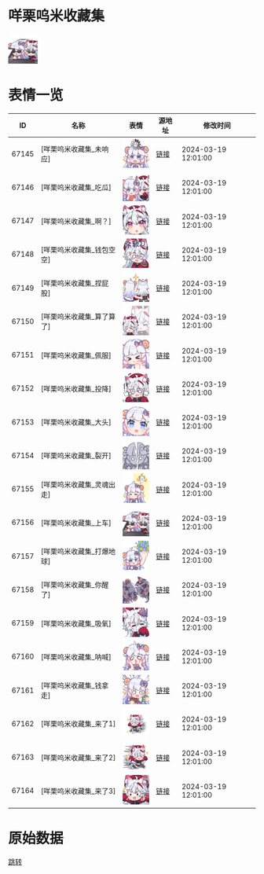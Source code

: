 # 咩栗呜米收藏集

<img src="./cover.png" height="60" alt="cover" />

# 表情一览

|ID|名称|表情|源地址|修改时间|
|----|----|----|----|----|
|67145|[咩栗呜米收藏集_未响应]|<img src="./pic/067145_%5B咩栗呜米收藏集_未响应%5D.png" height="60" alt="未响应"/>|[链接](https://i0.hdslb.com/bfs/garb/5b0a8487f02b2c84c9ec701e58633f8eba3c3b49.png)|2024-03-19 12:01:00|
|67146|[咩栗呜米收藏集_吃瓜]|<img src="./pic/067146_%5B咩栗呜米收藏集_吃瓜%5D.png" height="60" alt="吃瓜"/>|[链接](https://i0.hdslb.com/bfs/garb/0f2f130798c6427ecd14db681cd4587081af8b2a.png)|2024-03-19 12:01:00|
|67147|[咩栗呜米收藏集_啊？]|<img src="./pic/067147_%5B咩栗呜米收藏集_啊？%5D.png" height="60" alt="啊？"/>|[链接](https://i0.hdslb.com/bfs/garb/1be91ddffe11942bd72b44a3e0e123435eb8009e.png)|2024-03-19 12:01:00|
|67148|[咩栗呜米收藏集_钱包空空]|<img src="./pic/067148_%5B咩栗呜米收藏集_钱包空空%5D.png" height="60" alt="钱包空空"/>|[链接](https://i0.hdslb.com/bfs/garb/c2183c27491015dc28c81d5b4935831b3eff4bae.png)|2024-03-19 12:01:00|
|67149|[咩栗呜米收藏集_捏屁股]|<img src="./pic/067149_%5B咩栗呜米收藏集_捏屁股%5D.png" height="60" alt="捏屁股"/>|[链接](https://i0.hdslb.com/bfs/garb/fddadcd91ffc8da591d70cc820350f7d408b97bb.png)|2024-03-19 12:01:00|
|67150|[咩栗呜米收藏集_算了算了]|<img src="./pic/067150_%5B咩栗呜米收藏集_算了算了%5D.png" height="60" alt="算了算了"/>|[链接](https://i0.hdslb.com/bfs/garb/743940e7ffc933d0a2c299b16ba8d1287cf18b18.png)|2024-03-19 12:01:00|
|67151|[咩栗呜米收藏集_佩服]|<img src="./pic/067151_%5B咩栗呜米收藏集_佩服%5D.png" height="60" alt="佩服"/>|[链接](https://i0.hdslb.com/bfs/garb/4177232167f342e57a372ede2866e5d2c58ac94f.png)|2024-03-19 12:01:00|
|67152|[咩栗呜米收藏集_投降]|<img src="./pic/067152_%5B咩栗呜米收藏集_投降%5D.png" height="60" alt="投降"/>|[链接](https://i0.hdslb.com/bfs/garb/0ab08fbd7ed19750b5dcc4228bd85591c4dab2ae.png)|2024-03-19 12:01:00|
|67153|[咩栗呜米收藏集_大头]|<img src="./pic/067153_%5B咩栗呜米收藏集_大头%5D.png" height="60" alt="大头"/>|[链接](https://i0.hdslb.com/bfs/garb/bb38580cb5f40889ca4f5308c440d3fc51bd9ca0.png)|2024-03-19 12:01:00|
|67154|[咩栗呜米收藏集_裂开]|<img src="./pic/067154_%5B咩栗呜米收藏集_裂开%5D.png" height="60" alt="裂开"/>|[链接](https://i0.hdslb.com/bfs/garb/acd4dcd593d7850f4edf5f1230ab6276389850cd.png)|2024-03-19 12:01:00|
|67155|[咩栗呜米收藏集_灵魂出走]|<img src="./pic/067155_%5B咩栗呜米收藏集_灵魂出走%5D.png" height="60" alt="灵魂出走"/>|[链接](https://i0.hdslb.com/bfs/garb/3f1851ac38a8bcb3816fd086e3804c8c983853b5.png)|2024-03-19 12:01:00|
|67156|[咩栗呜米收藏集_上车]|<img src="./pic/067156_%5B咩栗呜米收藏集_上车%5D.png" height="60" alt="上车"/>|[链接](https://i0.hdslb.com/bfs/garb/0c79d34b7aa398114487a015b2f8e0dc77a3fba1.png)|2024-03-19 12:01:00|
|67157|[咩栗呜米收藏集_打爆地球]|<img src="./pic/067157_%5B咩栗呜米收藏集_打爆地球%5D.png" height="60" alt="打爆地球"/>|[链接](https://i0.hdslb.com/bfs/garb/4084e2487c8ca6d32122cefc2adb923672be2066.png)|2024-03-19 12:01:00|
|67158|[咩栗呜米收藏集_你醒了]|<img src="./pic/067158_%5B咩栗呜米收藏集_你醒了%5D.png" height="60" alt="你醒了"/>|[链接](https://i0.hdslb.com/bfs/garb/84c3546a9648409aec5fd550f20dabf465f66cd4.png)|2024-03-19 12:01:00|
|67159|[咩栗呜米收藏集_吸氧]|<img src="./pic/067159_%5B咩栗呜米收藏集_吸氧%5D.png" height="60" alt="吸氧"/>|[链接](https://i0.hdslb.com/bfs/garb/449c1bae59b248785377360d4e39edf6f10b081d.png)|2024-03-19 12:01:00|
|67160|[咩栗呜米收藏集_呐喊]|<img src="./pic/067160_%5B咩栗呜米收藏集_呐喊%5D.png" height="60" alt="呐喊"/>|[链接](https://i0.hdslb.com/bfs/garb/09c0d96445d19c0b6be03c14deee7775e0a42466.png)|2024-03-19 12:01:00|
|67161|[咩栗呜米收藏集_钱拿走]|<img src="./pic/067161_%5B咩栗呜米收藏集_钱拿走%5D.png" height="60" alt="钱拿走"/>|[链接](https://i0.hdslb.com/bfs/garb/3922be515ae8144fac5d8a198120ee0996b5c421.png)|2024-03-19 12:01:00|
|67162|[咩栗呜米收藏集_来了1]|<img src="./pic/067162_%5B咩栗呜米收藏集_来了1%5D.png" height="60" alt="来了1"/>|[链接](https://i0.hdslb.com/bfs/garb/3e21e25d4ea5dc0f6d685fd54e5883227941e847.png)|2024-03-19 12:01:00|
|67163|[咩栗呜米收藏集_来了2]|<img src="./pic/067163_%5B咩栗呜米收藏集_来了2%5D.png" height="60" alt="来了2"/>|[链接](https://i0.hdslb.com/bfs/garb/fffec70e3f12aaf324fafd424da4509440af60ca.png)|2024-03-19 12:01:00|
|67164|[咩栗呜米收藏集_来了3]|<img src="./pic/067164_%5B咩栗呜米收藏集_来了3%5D.png" height="60" alt="来了3"/>|[链接](https://i0.hdslb.com/bfs/garb/68a3a90b68d0cb3254dd069b7e29a3e5f3df1339.png)|2024-03-19 12:01:00|

# 原始数据

[跳转](./raw.json)

